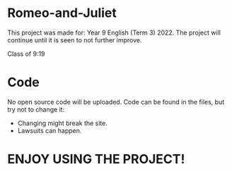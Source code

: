 # Romeo-and-Juliet

This project was made for: Year 9 English (Term 3) 2022.
The project will continue until it is seen to not further improve.

Class of 9:19

# Code

No open source code will be uploaded.
Code can be found in the files, but try not to change it:
- Changing might break the site.
- Lawsuits can happen.

# ENJOY USING THE PROJECT!
